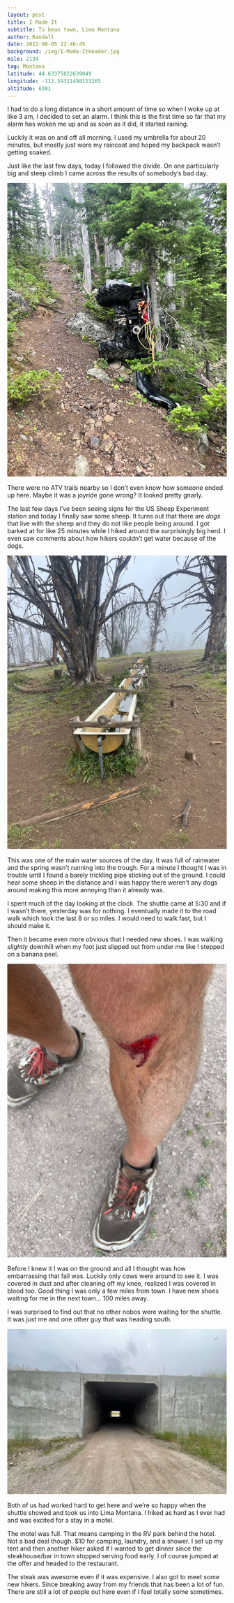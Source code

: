 ```yaml
---
layout: post
title: I Made It
subtitle: To bean town, Lima Montana
author: Randall
date: 2022-08-05 22:46:45
background: /img/I-Made-ItHeader.jpg
mile: 2134
tag: Montana
latitude: 44.63375022639049
longitude: -112.59311498153265
altitude: 6301
---
```

I had to do a long distance in a short amount of time so when I woke up at like 3 am, I decided to set an alarm. I think this is the first time so far that my alarm has woken me up and as soon as it did, it started raining.

Luckily it was on and off all morning. I used my umbrella for about 20 minutes, but mostly just wore my raincoat and hoped my backpack wasn’t getting soaked.

Just like the last few days, today I followed the divide. On one particularly big and steep climb I came across the results of somebody’s bad day.

<img src="/img/I Made It0.jpg" class="img-fluid">

There were no ATV trails nearby so I don’t even know how someone ended up here. Maybe it was a joyride gone wrong? It looked pretty gnarly.

The last few days I’ve been seeing signs for the US Sheep Experiment station and today I finally saw some sheep. It turns out that there are *dogs* that live with the sheep and they do not like people being around. I got barked at for like 25 minutes while I hiked around the surprisingly big herd. I even saw comments about how hikers couldn’t get water because of the dogs.

<img src="/img/I Made It1.jpg" class="img-fluid">

This was one of the main water sources of the day. It was full of rainwater and the spring wasn’t running into the trough. For a minute I thought I was in trouble until I found a barely trickling pipe sticking out of the ground. I could hear some sheep in the distance and I was happy there weren’t any dogs around making this more annoying than it already was.

I spent much of the day looking at the clock. The shuttle came at 5:30 and if I wasn’t there, yesterday was for nothing. I eventually made it to the road walk which took the last 8 or so miles. I would need to walk fast, but I should make it.

Then it became even more obvious that I needed new shoes. I was walking *slightly* downhill when my foot just slipped out from under me like I stepped on a banana peel.

<img src="/img/I Made It2.jpg" class="img-fluid">

Before I knew it I was on the ground and all I thought was how embarrassing that fall was. Luckily only cows were around to see it. I was covered in dust and after cleaning off my knee, realized I was covered in blood too. Good thing I was only a few miles from town. I have new shoes waiting for me in the next town… 100 miles away.

I was surprised to find out that no other nobos were waiting for the shuttle. It was just me and one other guy that was heading south.

<img src="/img/I Made It3.jpg" class="img-fluid">

Both of us had worked hard to get here and we’re so happy when the shuttle showed and took us into Lima Montana. I hiked as hard as I ever had and was excited for a stay in a motel.

The motel was full. That means camping in the RV park behind the hotel. Not a bad deal though. $10 for camping, laundry, and a shower. I set up my tent and then another hiker asked if I wanted to get dinner since the steakhouse/bar in town stopped serving food early. I of course jumped at the offer and headed to the restaurant.

The steak was awesome even if it was expensive. I also got to meet some new hikers. Since breaking away from my friends that has been a lot of fun. There are still a lot of people out here even if I feel totally some sometimes.


